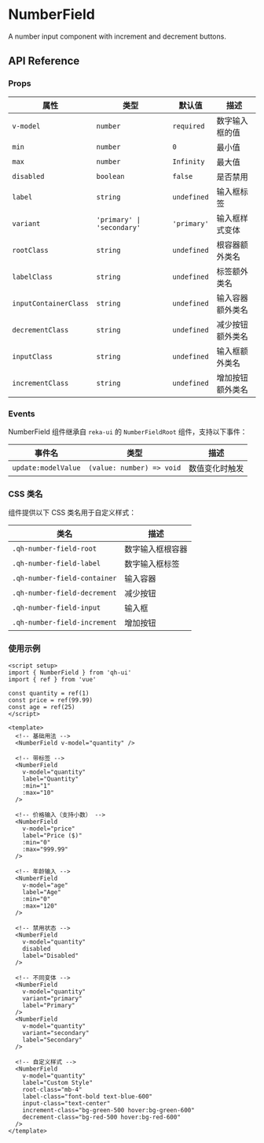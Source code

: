# NumberField
A number input component with increment and decrement buttons.

<script setup>
import { NumberField } from 'qh-ui'
import { ref } from 'vue'

const numberValue = ref(10)
</script>

<ComponentPreview name="NumberFieldDemo">
  <NumberField v-model="numberValue" label="Quantity" :min="0" :max="100" />
</ComponentPreview>

## API Reference

### Props

| 属性 | 类型 | 默认值 | 描述 |
| --- | --- | --- | --- |
| `v-model` | `number` | `required` | 数字输入框的值 |
| `min` | `number` | `0` | 最小值 |
| `max` | `number` | `Infinity` | 最大值 |
| `disabled` | `boolean` | `false` | 是否禁用 |
| `label` | `string` | `undefined` | 输入框标签 |
| `variant` | `'primary' \| 'secondary'` | `'primary'` | 输入框样式变体 |
| `rootClass` | `string` | `undefined` | 根容器额外类名 |
| `labelClass` | `string` | `undefined` | 标签额外类名 |
| `inputContainerClass` | `string` | `undefined` | 输入容器额外类名 |
| `decrementClass` | `string` | `undefined` | 减少按钮额外类名 |
| `inputClass` | `string` | `undefined` | 输入框额外类名 |
| `incrementClass` | `string` | `undefined` | 增加按钮额外类名 |

### Events

NumberField 组件继承自 `reka-ui` 的 `NumberFieldRoot` 组件，支持以下事件：

| 事件名 | 类型 | 描述 |
| --- | --- | --- |
| `update:modelValue` | `(value: number) => void` | 数值变化时触发 |

### CSS 类名

组件提供以下 CSS 类名用于自定义样式：

| 类名 | 描述 |
| --- | --- |
| `.qh-number-field-root` | 数字输入框根容器 |
| `.qh-number-field-label` | 数字输入框标签 |
| `.qh-number-field-container` | 输入容器 |
| `.qh-number-field-decrement` | 减少按钮 |
| `.qh-number-field-input` | 输入框 |
| `.qh-number-field-increment` | 增加按钮 |

### 使用示例

```vue
<script setup>
import { NumberField } from 'qh-ui'
import { ref } from 'vue'

const quantity = ref(1)
const price = ref(99.99)
const age = ref(25)
</script>

<template>
  <!-- 基础用法 -->
  <NumberField v-model="quantity" />

  <!-- 带标签 -->
  <NumberField
    v-model="quantity"
    label="Quantity"
    :min="1"
    :max="10"
  />

  <!-- 价格输入（支持小数） -->
  <NumberField
    v-model="price"
    label="Price ($)"
    :min="0"
    :max="999.99"
  />

  <!-- 年龄输入 -->
  <NumberField
    v-model="age"
    label="Age"
    :min="0"
    :max="120"
  />

  <!-- 禁用状态 -->
  <NumberField
    v-model="quantity"
    disabled
    label="Disabled"
  />

  <!-- 不同变体 -->
  <NumberField
    v-model="quantity"
    variant="primary"
    label="Primary"
  />
  <NumberField
    v-model="quantity"
    variant="secondary"
    label="Secondary"
  />

  <!-- 自定义样式 -->
  <NumberField
    v-model="quantity"
    label="Custom Style"
    root-class="mb-4"
    label-class="font-bold text-blue-600"
    input-class="text-center"
    increment-class="bg-green-500 hover:bg-green-600"
    decrement-class="bg-red-500 hover:bg-red-600"
  />
</template>
```
